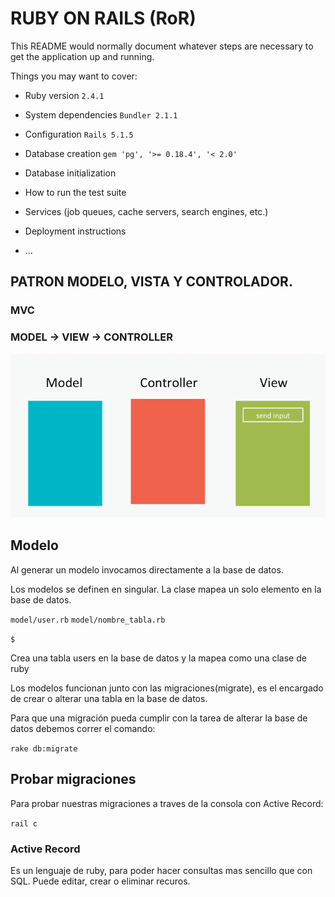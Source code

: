 # RUBY ON RAILS (RoR)

This README would normally document whatever steps are necessary to get the
application up and running.

Things you may want to cover:

* Ruby version
  `2.4.1`
* System dependencies
  `Bundler 2.1.1`
* Configuration
  `Rails 5.1.5`
* Database creation
  `gem 'pg', '>= 0.18.4', '< 2.0'`
* Database initialization

* How to run the test suite

* Services (job queues, cache servers, search engines, etc.)

* Deployment instructions

* ...

## PATRON MODELO, VISTA Y CONTROLADOR.
### MVC

### MODEL -> VIEW -> CONTROLLER

![MODEL - VIEW - CONTROLLER](https://github.com/misterernest/blog_in_ror/blob/master/mvc-sequence.gif)

## Modelo

Al generar un modelo invocamos directamente a la base de datos.

Los modelos se definen en singular. La clase mapea un solo elemento en la base de datos.

`model/user.rb`
`model/nombre_tabla.rb`

`$`

Crea una tabla users en la base de datos y la mapea como una clase de ruby

Los modelos funcionan junto con las migraciones(migrate), es el encargado de crear o alterar una tabla en la base de datos.

Para que una migración pueda cumplir con la tarea de alterar la base de datos debemos correr el comando:

`rake db:migrate`

## Probar migraciones

Para probar nuestras migraciones a traves de la consola con Active Record:

`rail c`

### Active Record

Es un lenguaje de ruby, para poder hacer consultas mas sencillo que con SQL. Puede editar, crear o eliminar recuros.
